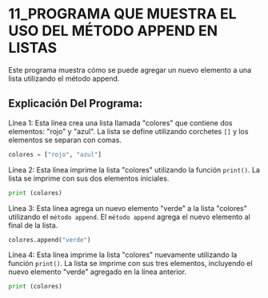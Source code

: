 # 11_PROGRAMA QUE MUESTRA EL USO DEL MÉTODO APPEND EN LISTAS
Este programa muestra cómo se puede agregar un nuevo elemento a una lista utilizando el método append.

## Explicación Del Programa: 
Línea 1: Esta línea crea una lista llamada "colores" que contiene dos elementos: "rojo" y "azul". La lista se define utilizando corchetes `[]` y los elementos se separan con comas.

```python
colores = ["rojo", "azul"]
```

Línea 2: Esta línea imprime la lista "colores" utilizando la función `print()`. La lista se imprime con sus dos elementos iniciales.

```python
print (colores)
```

Línea 3: Esta línea agrega un nuevo elemento "verde" a la lista "colores" utilizando el `método append`. El `método append` agrega el nuevo elemento al final de la lista.

```python
colores.append("verde")
```

Línea 4: Esta línea imprime la lista "colores" nuevamente utilizando la función `print()`. La lista se imprime con sus tres elementos, incluyendo el nuevo elemento "verde" agregado en la línea anterior.

```python
print (colores)
```
